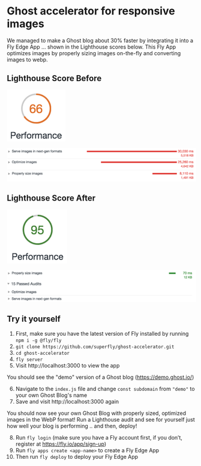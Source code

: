 # Ghost accelerator for responsive images

We managed to make a Ghost blog about 30% faster by integrating it into a Fly Edge App ... shown in the Lighthouse scores below. This Fly App optimizes images by properly sizing images on-the-fly and converting images to webp.

## Lighthouse Score Before

![Ghost Performance Score Before](images/GhostBefore@2x.png "Ghost Performance Score Before")

![Ghost Performance Score Before](images/GhostBefore2@2x.png "Ghost Performance Score Before")

## Lighthouse Score After

![Ghost Performance Score After](images/GhostAfter@2x.png "Ghost Performance Score After")

![Ghost Performance Score After](images/GhostAfter2@2x.png "Ghost Performance Score After")

## Try it yourself

1. First, make sure you have the latest version of Fly installed by running `npm i -g @fly/fly`
2. `git clone https://github.com/superfly/ghost-accelerator.git`
3. `cd ghost-accelerator`
4. `fly server`
5. Visit http://localhost:3000 to view the app

You should see the "demo" version of a Ghost blog (https://demo.ghost.io/)

6. Navigate to the `index.js` file and change `const subdomain` from `"demo"` to your own Ghost Blog's name
7. Save and visit http://localhost:3000 again

You should now see your own Ghost Blog with properly sized, optimized images in the WebP format! Run a Lighthouse audit and see for yourself just how well your blog is performing .. and then, deploy!

8. Run `fly login` (make sure you have a Fly account first, if you don’t, register at https://fly.io/app/sign-up)
9. Run `fly apps create <app-name>` to create a Fly Edge App
10. Then run `fly deploy` to deploy your Fly Edge App